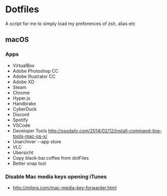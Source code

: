# Dotfiles
 A script for me to simply load my preferences of zsh, alias etc
 
 ## macOS
 
 ### Apps
* VirtualBox
* Adobe Photoshop CC
* Adobe Illustrator CC
* Adobe XD
* Steam
* Chrome
* Hyper.js
* Handbrake
* CyberDuck
* Discord
* Spotify
* VSCode
* Developer Tools http://osxdaily.com/2014/02/12/install-command-line-tools-mac-os-x/
* Unarchiver --app store
* VLC
* Ubersicht
* Copy black-bar.coffee from dotFiles
* Better snap tool

### Disable Mac media keys opening iTunes
* http://milgra.com/mac-media-key-forwarder.html

